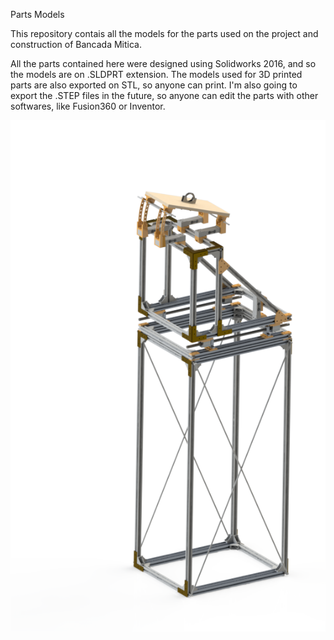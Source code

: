 Parts Models

This repository contais all the models for the parts used on the project and construction of Bancada Mitica.

All the parts contained here were designed using Solidworks 2016, and so the models are on .SLDPRT extension.
The models used for 3D printed parts are also exported on STL, so anyone can print.
I'm also going to export the .STEP files in the future, so anyone can edit the parts with other softwares, like Fusion360 or Inventor.

![Bancada sobre a Torre](/images/render2.png)